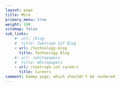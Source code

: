 ```yaml
---
layout: page
title: More
primary_menu: true
weight: 100
sitemap: false
sub_links:
    #- url: /blog
    #  title: Zoetrope IoT Blog
    - url: /technology-blog
      title: Technology Blog
    #- url: /whitepapers
    #  title: Whitepapers
    - url: /zoetrope-iot-careers
      title: Careers
comment: Dummy page, which shouldn't be rendered
---
```


